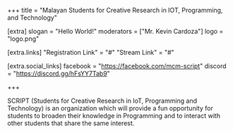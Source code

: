 +++
title = "Malayan Students for Creative Research in IOT, Programming, and Technology"

[extra]
slogan = "Hello World!"
moderators = ["Mr. Kevin Cardoza"]
logo = "logo.png"

[extra.links]
"Registration Link" = "#"
"Stream Link" = "#"

[extra.social_links]
facebook = "https://facebook.com/mcm-script"
discord = "https://discord.gg/hFsYY7Tab9"

+++

SCRIPT (Students for Creative Research in IoT, Programming and Technology) is an organization which will provide a fun opportunity for students to broaden their knowledge in Programming and to interact with other students that share the same interest.